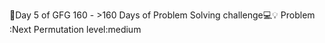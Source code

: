 🚀Day 5 of GFG 160 - >160 Days of Problem Solving challenge💻💡 
Problem :Next Permutation
level:medium
